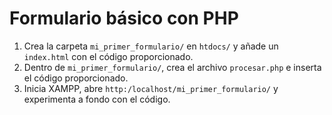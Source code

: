 # Formulario básico con PHP

1. Crea la carpeta `mi_primer_formulario/` en `htdocs/` y añade un `index.html` con el código proporcionado.
2. Dentro de `mi_primer_formulario/`, crea el archivo `procesar.php` e inserta el código proporcionado.
3. Inicia XAMPP, abre `http:/localhost/mi_primer_formulario/` y experimenta a fondo con el código.

